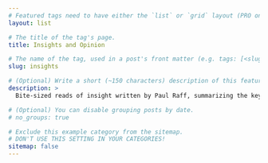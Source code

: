 ```yaml
---
# Featured tags need to have either the `list` or `grid` layout (PRO only).
layout: list

# The title of the tag's page.
title: Insights and Opinion

# The name of the tag, used in a post's front matter (e.g. tags: [<slug>]).
slug: insights

# (Optional) Write a short (~150 characters) description of this featured tag.
description: >
  Bite-sized reads of insight written by Paul Raff, summarizing the key elements to producing highly-functional teams and high-ROI products.

# (Optional) You can disable grouping posts by date.
# no_groups: true

# Exclude this example category from the sitemap.
# DON'T USE THIS SETTING IN YOUR CATEGORIES!
sitemap: false
---
```

